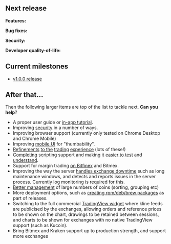 ## Next release

**Features:**

**Bug fixes:**

**Security:**

**Developer quality-of-life:**

## Current milestones

- [v1.0.0 release](../projects/5)

## After that...

Then the following larger items are top of the list to tackle next. **Can you help**?

- A proper user guide or [in-app tutorial](../issues/116).
- Improving [security](../issues?utf8=%E2%9C%93&q=is%3Aissue+is%3Aopen+label%3Asecurity) in a number of ways.
- Improving browser support (currently only tested on Chrome Desktop and Chrome Mobile)
- Improving [mobile UI](../issues/21) for "thumbability".
- [Refinements](../issues/10) [to the](../issues/11) [trading](../issues/13) [experience](../issues/14) (lots of these!)
- [Completing](../issues/144) scripting support and making it [easier to test](../issues/109) and [understand](../issues/122).
- Support for margin trading [on Bitfinex](../issues/83) and Bitmex.
- Improving the way the server [handles exchange downtime](../issues/124) such as long maintenance windows, and detects and reports issues in the server process. Currently log monitoring is required for this.
- [Better management](../issues/125) of large numbers of coins (sorting, grouping etc)
- More deployment options, such as [creating rpm/deb/brew packages](../issues/115) as part of releases.
- Switching to the full commercial [TradingView widget](../issues/35) where kline feeds are publicised by the exchanges, allowing orders and reference prices to be shown on the chart, drawings to be retained between sessions, and charts to be shown for exchanges with no native TradingView support (such as Kucoin).
- Bring Bitmex and Kraken support up to production strength, and support more exchanges